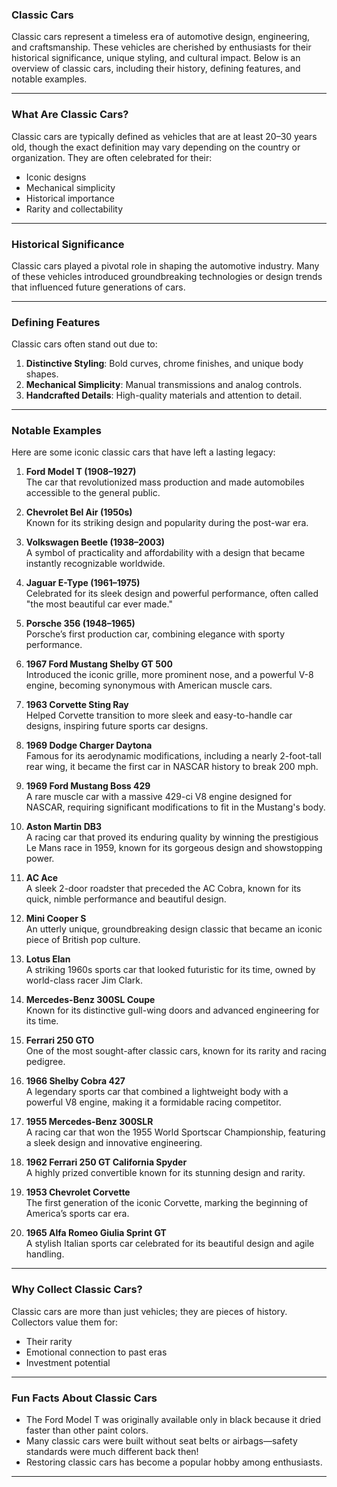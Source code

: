 ### **Classic Cars**

Classic cars represent a timeless era of automotive design, engineering, and craftsmanship. These vehicles are cherished by enthusiasts for their historical significance, unique styling, and cultural impact. Below is an overview of classic cars, including their history, defining features, and notable examples.

---

### **What Are Classic Cars?**
Classic cars are typically defined as vehicles that are at least 20–30 years old, though the exact definition may vary depending on the country or organization. They are often celebrated for their:
- Iconic designs
- Mechanical simplicity
- Historical importance
- Rarity and collectability

---

### **Historical Significance**
Classic cars played a pivotal role in shaping the automotive industry. Many of these vehicles introduced groundbreaking technologies or design trends that influenced future generations of cars.

---

### **Defining Features**
Classic cars often stand out due to:
1. **Distinctive Styling**: Bold curves, chrome finishes, and unique body shapes.
2. **Mechanical Simplicity**: Manual transmissions and analog controls.
3. **Handcrafted Details**: High-quality materials and attention to detail.

---

### **Notable Examples**
Here are some iconic classic cars that have left a lasting legacy:

1. **Ford Model T (1908–1927)**  
   The car that revolutionized mass production and made automobiles accessible to the general public.

2. **Chevrolet Bel Air (1950s)**  
   Known for its striking design and popularity during the post-war era.

3. **Volkswagen Beetle (1938–2003)**  
   A symbol of practicality and affordability with a design that became instantly recognizable worldwide.

4. **Jaguar E-Type (1961–1975)**  
   Celebrated for its sleek design and powerful performance, often called "the most beautiful car ever made."

5. **Porsche 356 (1948–1965)**  
   Porsche’s first production car, combining elegance with sporty performance.

6. **1967 Ford Mustang Shelby GT 500**  
   Introduced the iconic grille, more prominent nose, and a powerful V-8 engine, becoming synonymous with American muscle cars.

7. **1963 Corvette Sting Ray**  
   Helped Corvette transition to more sleek and easy-to-handle car designs, inspiring future sports car designs.

8. **1969 Dodge Charger Daytona**  
   Famous for its aerodynamic modifications, including a nearly 2-foot-tall rear wing, it became the first car in NASCAR history to break 200 mph.

9. **1969 Ford Mustang Boss 429**  
   A rare muscle car with a massive 429-ci V8 engine designed for NASCAR, requiring significant modifications to fit in the Mustang's body.

10. **Aston Martin DB3**  
    A racing car that proved its enduring quality by winning the prestigious Le Mans race in 1959, known for its gorgeous design and showstopping power.

11. **AC Ace**  
    A sleek 2-door roadster that preceded the AC Cobra, known for its quick, nimble performance and beautiful design.

12. **Mini Cooper S**  
    An utterly unique, groundbreaking design classic that became an iconic piece of British pop culture.

13. **Lotus Elan**  
    A striking 1960s sports car that looked futuristic for its time, owned by world-class racer Jim Clark.

14. **Mercedes-Benz 300SL Coupe**  
    Known for its distinctive gull-wing doors and advanced engineering for its time.

15. **Ferrari 250 GTO**  
    One of the most sought-after classic cars, known for its rarity and racing pedigree.

16. **1966 Shelby Cobra 427**  
    A legendary sports car that combined a lightweight body with a powerful V8 engine, making it a formidable racing competitor.

17. **1955 Mercedes-Benz 300SLR**  
    A racing car that won the 1955 World Sportscar Championship, featuring a sleek design and innovative engineering.

18. **1962 Ferrari 250 GT California Spyder**  
    A highly prized convertible known for its stunning design and rarity.

19. **1953 Chevrolet Corvette**  
    The first generation of the iconic Corvette, marking the beginning of America’s sports car era.

20. **1965 Alfa Romeo Giulia Sprint GT**  
    A stylish Italian sports car celebrated for its beautiful design and agile handling.

---

### **Why Collect Classic Cars?**
Classic cars are more than just vehicles; they are pieces of history. Collectors value them for:
- Their rarity
- Emotional connection to past eras
- Investment potential

---

### **Fun Facts About Classic Cars**
- The Ford Model T was originally available only in black because it dried faster than other paint colors.
- Many classic cars were built without seat belts or airbags—safety standards were much different back then!
- Restoring classic cars has become a popular hobby among enthusiasts.

---

